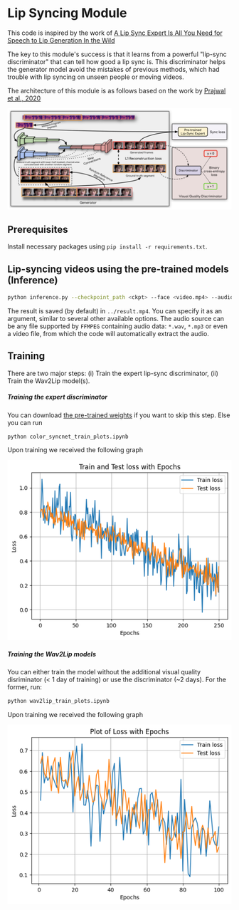 # **Lip Syncing Module**

This code is inspired by the work of [A Lip Sync Expert Is All You Need for Speech to Lip Generation In the Wild](http://arxiv.org/abs/2008.10010)

The key to this module's success is that it learns from a powerful "lip-sync discriminator" that can tell how good a lip sync is. This discriminator helps the generator model avoid the mistakes of previous methods, which had trouble with lip syncing on unseen people or moving videos.

The architecture of this module is as follows based on the work by [Prajwal et al., 2020](http://arxiv.org/abs/2008.10010)

!["Model Architecture"](Lip_Sync_Architecture.png)

## Prerequisites
Install necessary packages using `pip install -r requirements.txt`.

## Lip-syncing videos using the pre-trained models (Inference)

```bash
python inference.py --checkpoint_path <ckpt> --face <video.mp4> --audio <an-audio-source> 
```
The result is saved (by default) in `../result.mp4`. You can specify it as an argument,  similar to several other available options. The audio source can be any file supported by `FFMPEG` containing audio data: `*.wav`, `*.mp3` or even a video file, from which the code will automatically extract the audio.

## Training

There are two major steps: (i) Train the expert lip-sync discriminator, (ii) Train the Wav2Lip model(s).

##### Training the expert discriminator
You can download [the pre-trained weights](https://drive.google.com/drive/folders/1uN6hci10QlIZb7pg1D5MVaMY6Dgrnsp5?usp=share_link) if you want to skip this step.
Else you can run
```bash
python color_syncnet_train_plots.ipynb
```
Upon training we received the following graph

!["Loss color_sync"](color_sync.png)

##### Training the Wav2Lip models
You can either train the model without the additional visual quality disriminator (< 1 day of training) or use the discriminator (~2 days). For the former, run: 
```bash
python wav2lip_train_plots.ipynb
```
Upon training we received the following graph

!["Loss color_sync"](wav_img.png)
